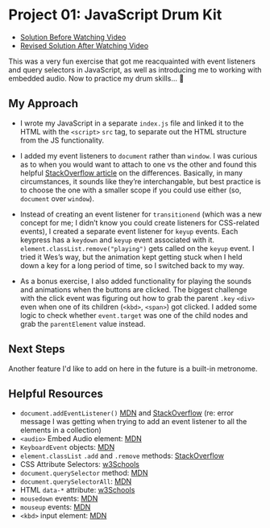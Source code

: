 # Project 01: JavaScript Drum Kit
- [Solution Before Watching Video](https://github.com/baspin94/JavaScript30/tree/bcae524c6c58b696e0d62c1c1d3d2c952fc835ac/01%20-%20JavaScript%20Drum%20Kit)
- [Revised Solution After Watching Video](https://github.com/baspin94/JavaScript30/tree/b3fe0e1f978ee397ca625deb82322c865761ddc9/01%20-%20JavaScript%20Drum%20Kit)

This was a very fun exercise that got me reacquainted with event listeners and query selectors in JavaScript, as well as introducing me to working with embedded audio. Now to practice my drum skills... 🥁

## My Approach
- I wrote my JavaScript in a separate `index.js` file and linked it to the HTML with the `<script>` `src` tag, to separate out the HTML structure from the JS functionality.

- I added my event listeners to `document` rather than `window`. I was curious as to when you would want to attach to one vs the other and found this helpful [StackOverflow article](https://stackoverflow.com/questions/12045440/difference-between-document-addeventlistener-and-window-addeventlistener) on the differences. Basically, in many circumstances, it sounds like they’re interchangable, but best practice is to choose the one with a smaller scope if you could use either (so, `document` over `window`).

- Instead of creating an event listener for `transitionend` (which was a new concept for me; I didn’t know you could create listeners for CSS-related events), I created a separate event listener for `keyup` events. Each keypress has a `keydown` and `keyup` event associated with it. `element.classList.remove("playing")` gets called on the `keyup` event. I tried it Wes’s way, but the animation kept getting stuck when I held down a key for a long period of time, so I switched back to my way.

- As a bonus exercise, I also added functionality for playing the sounds and animations when the buttons are clicked. The biggest challenge with the click event was figuring out how to grab the parent `.key` `<div>` even when one of its children (`<kbd>`, `<span>`) got clicked. I added some logic to check whether `event.target` was one of the child nodes and grab the `parentElement` value instead.

## Next Steps
Another feature I'd like to add on here in the future is a built-in metronome.

## Helpful Resources
- `document.addEventListener()` [MDN](https://developer.mozilla.org/en-US/docs/Web/API/EventTarget/addEventListener) and [StackOverflow](https://stackoverflow.com/questions/32027935/addeventlistener-is-not-a-function-why-does-this-error-occur) (re: error message I was getting when trying to add an event listener to all the elements in a collection)
- `<audio>` Embed Audio element: [MDN](https://developer.mozilla.org/en-US/docs/Web/HTML/Element/audio#attributes)
- `KeyboardEvent` objects: [MDN](https://developer.mozilla.org/en-US/docs/Web/API/KeyboardEvent)
- `element.classList` `.add` and `.remove` methods: [StackOverflow](https://stackoverflow.com/questions/195951/how-can-i-change-an-elements-class-with-javascript)
- CSS Attribute Selectors: [w3Schools](https://www.w3schools.com/css/css_attribute_selectors.asp)
- `document.querySelector` method: [MDN](https://developer.mozilla.org/en-US/docs/Web/API/Document/querySelector)
- `document.querySelectorAll`: [MDN](https://developer.mozilla.org/en-US/docs/Web/API/Document/querySelectorAll)
- HTML `data-*` attribute: [w3Schools](https://www.w3schools.com/tags/att_data-.asp)
- `mousedown` events: [MDN](https://developer.mozilla.org/en-US/docs/Web/API/Element/mousedown_event)
- `mouseup` events:  [MDN](https://developer.mozilla.org/en-US/docs/Web/API/Element/mouseup_event)
- `<kbd>` input element: [MDN](https://developer.mozilla.org/en-US/docs/Web/HTML/Element/kbd)